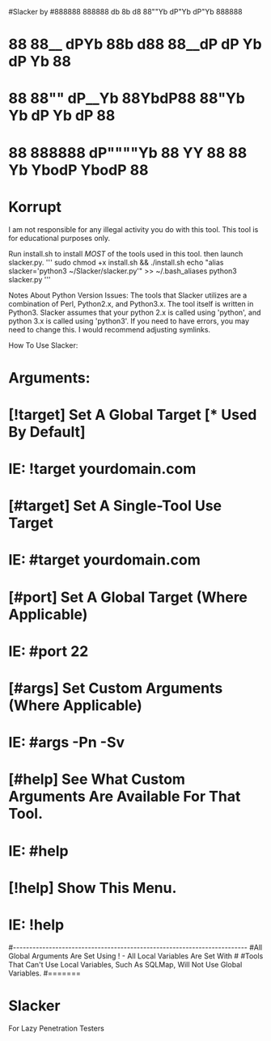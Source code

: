 #Slacker by
#888888 888888    db    8b    d8     88""Yb  dP"Yb   dP"Yb  888888 
#  88   88__     dPYb   88b  d88     88__dP dP   Yb dP   Yb   88   
#  88   88""    dP__Yb  88YbdP88     88"Yb  Yb   dP Yb   dP   88   
#  88   888888 dP""""Yb 88 YY 88     88  Yb  YbodP   YbodP    88 
#  Korrupt

I am not responsible for any illegal activity you do with this tool.
This tool is for educational purposes only.



Run install.sh to install *MOST* of the tools used in this tool. 
then launch slacker.py.
'''
sudo chmod +x install.sh && ./install.sh
echo "alias slacker='python3 ~/Slacker/slacker.py'" >> ~/.bash_aliases
python3 slacker.py
'''


Notes About Python Version Issues:
The tools that Slacker utilizes are a combination of Perl, Python2.x, and Python3.x.
The tool itself is written in Python3.
Slacker assumes that your python 2.x is called using 'python', and python 3.x is called using 'python3'.
If you need to have errors, you may need to change this. I would recommend adjusting symlinks.



How To Use Slacker: 
#         Arguments: 
# [!target] Set A Global Target [* Used By Default]
#                       IE: !target yourdomain.com
# [#target] Set A Single-Tool Use Target
#                       IE: #target yourdomain.com
# [#port] Set A Global Target (Where Applicable)
#                       IE: #port 22
# [#args] Set Custom Arguments (Where Applicable)
#                       IE: #args -Pn -Sv
# [#help] See What Custom Arguments Are Available For That Tool.
#                       IE: #help
# [!help] Show This Menu.
#                       IE: !help
#------------------------------------------------------------------------
#All Global Arguments Are Set Using ! - All Local Variables Are Set With #
#Tools That Can't Use Local Variables, Such As SQLMap, Will Not Use Global Variables.
#=======
# Slacker
For Lazy Penetration Testers
